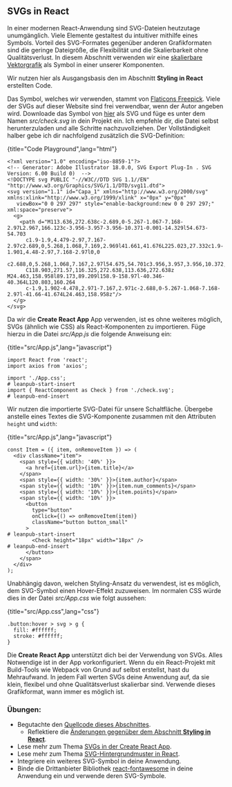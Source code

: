 ## SVGs in React

In einer modernen React-Anwendung sind SVG-Dateien heutzutage unumgänglich. Viele Elemente gestaltest du intuitiver mithilfe eines Symbols. Vorteil des SVG-Formates gegenüber anderen Grafikformaten sind die geringe Dateigröße, die Flexibilität und die Skalierbarkeit ohne Qualitätsverlust. In diesem Abschnitt verwenden wir eine [skalierbare Vektorgrafik](https://de.wikipedia.org/wiki/Scalable_Vector_Graphics) als Symbol in einer unserer Komponenten.

Wir nutzen hier als Ausgangsbasis den im Abschnitt **Styling in React** erstellten Code. 

Das Symbol, welches wir verwenden, stammt von [Flaticons Freepick](https://www.flaticon.com/authors/freepik). Viele der SVGs auf dieser Website sind frei verwendbar, wenn der Autor angeben wird. Downloade das Symbol von [hier](https://www.flaticon.com/free-icon/check_109748) als SVG und füge es unter dem Namen *src/check.svg* in dein Projekt ein. Ich empfehle dir, die Datei selbst herunterzuladen und alle Schritte nachzuvollziehen. Der Vollständigkeit halber gebe ich dir nachfolgend zusätzlich die SVG-Definition:

{title="Code Playground",lang="html"}
~~~~~~~
<?xml version="1.0" encoding="iso-8859-1"?>
<!-- Generator: Adobe Illustrator 18.0.0, SVG Export Plug-In . SVG Version: 6.00 Build 0)  -->
<!DOCTYPE svg PUBLIC "-//W3C//DTD SVG 1.1//EN" "http://www.w3.org/Graphics/SVG/1.1/DTD/svg11.dtd">
<svg version="1.1" id="Capa_1" xmlns="http://www.w3.org/2000/svg" xmlns:xlink="http://www.w3.org/1999/xlink" x="0px" y="0px"
   viewBox="0 0 297 297" style="enable-background:new 0 0 297 297;" xml:space="preserve">
  <g>
    <path d="M113.636,272.638c-2.689,0-5.267-1.067-7.168-2.97L2.967,166.123c-3.956-3.957-3.956-10.371-0.001-14.329l54.673-54.703
      c1.9-1.9,4.479-2.97,7.167-2.97c2.689,0,5.268,1.068,7.169,2.969l41.661,41.676L225.023,27.332c1.9-1.901,4.48-2.97,7.168-2.97l0,0
      c2.688,0,5.268,1.068,7.167,2.97l54.675,54.701c3.956,3.957,3.956,10.372,0,14.328L120.803,269.668
      C118.903,271.57,116.325,272.638,113.636,272.638z M24.463,158.958l89.173,89.209l158.9-158.97l-40.346-40.364L120.803,160.264
      c-1.9,1.902-4.478,2.971-7.167,2.971c-2.688,0-5.267-1.068-7.168-2.97l-41.66-41.674L24.463,158.958z"/>
  </g>
</svg>
~~~~~~~

Da wir die **Create React App** App verwenden, ist es ohne weiteres möglich, SVGs (ähnlich wie CSS) als React-Komponenten zu importieren. Füge hierzu in die Datei *src/App.js* die folgende Anweisung ein:

{title="src/App.js",lang="javascript"}
~~~~~~~
import React from 'react';
import axios from 'axios';

import './App.css';
# leanpub-start-insert
import { ReactComponent as Check } from './check.svg';
# leanpub-end-insert
~~~~~~~

Wir nutzen die importierte SVG-Datei für unsere Schaltfläche. Übergebe anstelle eines Textes die SVG-Komponente zusammen mit den Attributen `height` und `width`:

{title="src/App.js",lang="javascript"}
~~~~~~~
const Item = ({ item, onRemoveItem }) => (
  <div className="item">
    <span style={{ width: '40%' }}>
      <a href={item.url}>{item.title}</a>
    </span>
    <span style={{ width: '30%' }}>{item.author}</span>
    <span style={{ width: '10%' }}>{item.num_comments}</span>
    <span style={{ width: '10%' }}>{item.points}</span>
    <span style={{ width: '10%' }}>
      <button
        type="button"
        onClick={() => onRemoveItem(item)}
        className="button button_small"
      >
# leanpub-start-insert
        <Check height="18px" width="18px" />
# leanpub-end-insert
      </button>
    </span>
  </div>
);
~~~~~~~

Unabhängig davon, welchen Styling-Ansatz du verwendest, ist es möglich, dem SVG-Symbol einen Hover-Effekt zuzuweisen. Im normalen CSS würde dies in der Datei *src/App.css* wie folgt aussehen:

{title="src/App.css",lang="css"}
~~~~~~~
.button:hover > svg > g {
  fill: #ffffff;
  stroke: #ffffff;
}
~~~~~~~

Die **Create React App** unterstützt dich bei der Verwendung von SVGs. Alles Notwendige ist in der App vorkonfiguriert. Wenn du ein React-Projekt mit Build-Tools wie Webpack von Grund auf selbst erstellst, hast du Mehraufwand. In jedem Fall werten SVGs deine Anwendung auf, da sie klein, flexibel und ohne Qualitätsverlust skalierbar sind. Verwende dieses Grafikformat, wann immer es möglich ist.

### Übungen:

* Begutachte den [Quellcode dieses Abschnittes](https://codesandbox.io/s/github/the-road-to-learn-react/hacker-stories/tree/hs/CSS-in-React-SVG).
  * Reflektiere die [Änderungen gegenüber dem Abschnitt **Styling in React**](https://github.com/the-road-to-learn-react/hacker-stories/compare/hs/CSS-in-React...hs/CSS-in-React-SVG?expand=1).
* Lese mehr zum Thema [SVGs in der Create React App](https://create-react-app.dev/docs/adding-images-fonts-and-files).
* Lese mehr zum Thema [SVG-Hintergrundmuster in React](https://www.robinwieruch.de/react-svg-patterns).
* Integriere ein weiteres SVG-Symbol in deine Anwendung.
* Binde die Drittanbieter Bibliothek [react-fontawesome](https://github.com/FortAwesome/react-fontawesome) in deine Anwendung ein und verwende deren SVG-Symbole.
